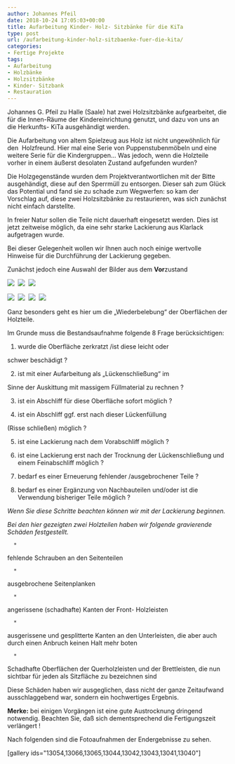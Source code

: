 ```yaml
---
author: Johannes Pfeil
date: 2018-10-24 17:05:03+00:00
title: Aufarbeitung Kinder- Holz- Sitzbänke für die KiTa
type: post
url: /aufarbeitung-kinder-holz-sitzbaenke-fuer-die-kita/
categories:
- Fertige Projekte
tags:
- Aufarbeitung
- Holzbänke
- Holzsitzbänke
- Kinder- Sitzbank
- Restauration
---
```


Johannes G. Pfeil zu Halle (Saale) hat zwei Holzsitzbänke aufgearbeitet, die für die Innen-Räume der Kindereinrichtung genutzt, und dazu von uns an die Herkunfts- KiTa ausgehändigt werden. 




Die Aufarbeitung von altem Spielzeug aus Holz ist nicht ungewöhnlich für den  Holzfreund. Hier mal eine Serie von Puppenstubenmöbeln und eine weitere Serie für die Kindergruppen… Was jedoch, wenn die Holzteile vorher in einem äußerst desolaten Zustand aufgefunden wurden?




Die Holzgegenstände wurden dem Projektverantwortlichen mit der Bitte ausgehändigt, diese auf den Sperrmüll zu entsorgen. Dieser sah zum Glück das Potential und fand sie zu schade zum Wegwerfen: so kam der Vorschlag auf, diese zwei Holzsitzbänke zu restaurieren, was sich zunächst nicht einfach darstellte. 




In freier Natur sollen die Teile nicht dauerhaft eingesetzt werden. Dies ist jetzt zeitweise möglich, da eine sehr starke Lackierung aus Klarlack aufgetragen wurde. 




Bei dieser Gelegenheit wollen wir Ihnen auch noch einige wertvolle Hinweise für die Durchführung der Lackierung gegeben.




Zunächst jedoch eine Auswahl der Bilder aus dem **Vor**zustand




![](/wp-content/uploads/2017/12/PICT4164-1-300x260.jpg)
 ![](/wp-content/uploads/2017/12/PICT4162-1-300x275.jpg)
 ![](/wp-content/uploads/2017/12/PICT4159-1-300x295.jpg)


![](/wp-content/uploads/2017/12/PICT4154-1-233x300.jpg)
 ![](/wp-content/uploads/2017/12/PICT4152-1-264x300.jpg)
 ![](/wp-content/uploads/2017/12/PICT4150-1-232x300.jpg)
 ![](/wp-content/uploads/2017/12/PICT4149-1-265x300.jpg)



Ganz besonders geht es hier um die „Wiederbelebung“ der Oberflächen der Holzteile. 




Im Grunde muss die Bestandsaufnahme folgende 8 Frage berücksichtigen:




1. wurde die Oberfläche zerkratzt /ist diese leicht oder




schwer beschädigt ?




2. ist mit einer Aufarbeitung als „Lückenschließung“ im




Sinne der Auskittung mit massigem Füllmaterial zu rechnen ?




3. ist ein Abschliff für diese Oberfläche sofort möglich ?




4. ist ein Abschliff ggf. erst nach dieser Lückenfüllung 




(Risse schließen) möglich ?




5. ist eine Lackierung nach dem Vorabschliff möglich ?




6. ist eine Lackierung erst nach der Trocknung der Lückenschließung und einem Feinabschliff möglich ?




7. bedarf es einer Erneuerung fehlender /ausgebrochener Teile ?




8. bedarf es einer Ergänzung von Nachbauteilen und/oder ist die Verwendung bisheriger Teile möglich ?




_Wenn Sie diese Schritte beachten können wir mit der Lackierung beginnen._




_Bei den hier gezeigten zwei Holzteilen haben wir folgende gravierende Schäden festgestellt._






 	  * 


fehlende Schrauben an den Seitenteilen



 	  * 


ausgebrochene Seitenplanken



 	  * 


angerissene (schadhafte) Kanten der Front- Holzleisten



 	  * 


ausgerissene und gesplitterte Kanten an den Unterleisten, die aber auch durch einen Anbruch keinen Halt mehr boten 



 	  * 


Schadhafte Oberflächen der Querholzleisten und der Brettleisten, die nun sichtbar für jeden als Sitzfläche zu bezeichnen sind






Diese Schäden haben wir ausgeglichen, dass nicht der ganze Zeitaufwand ausschlaggebend war, sondern ein hochwertiges Ergebnis.




**Merke:** bei einigen Vorgängen ist eine gute Austrocknung dringend notwendig. Beachten Sie, daß sich dementsprechend die Fertigungszeit verlängert !




Nach folgenden sind die Fotoaufnahmen der Endergebnisse zu sehen. 


[gallery ids="13054,13066,13065,13044,13042,13043,13041,13040"]
